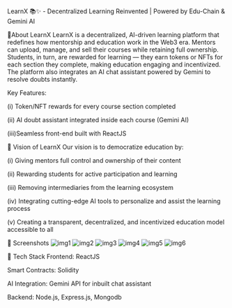 LearnX 📚✨ - 
      Decentralized Learning Reinvented | Powered by Edu-Chain & Gemini AI

🧠About LearnX
LearnX is a decentralized, AI-driven learning platform that redefines how mentorship and education work in the Web3 era. Mentors can upload, manage, and sell their courses while retaining full ownership. Students, in turn, are rewarded for learning — they earn tokens or NFTs for each section they complete, making education engaging and incentivized. The platform also integrates an AI chat assistant powered by Gemini to resolve doubts instantly.

Key Features:

(i) Token/NFT rewards for every course section completed

(ii) AI doubt assistant integrated inside each course (Gemini AI)

(iii)Seamless front-end built with ReactJS

🌟 Vision of LearnX
Our vision is to democratize education by:

(i) Giving mentors full control and ownership of their content

(ii) Rewarding students for active participation and learning

(iii) Removing intermediaries from the learning ecosystem

(iv) Integrating cutting-edge AI tools to personalize and assist the learning process

(v) Creating a transparent, decentralized, and incentivized education model accessible to all

📸 Screenshots
![img1](https://github.com/user-attachments/assets/7f8e9ea0-257c-4f40-8c38-9e07e75d760d)
![img2](https://github.com/user-attachments/assets/9a6785ca-fe25-4308-b5af-799ddd98d55d)
![img3](https://github.com/user-attachments/assets/33ac5865-5eee-4b90-8a3c-8a03c64d2637)
![img4](https://github.com/user-attachments/assets/15420aa0-9808-4a1b-8633-748da217cc97)
![img5](https://github.com/user-attachments/assets/fb1b4077-7a17-4fd1-b985-6a1b52c65c94)
![img6](https://github.com/user-attachments/assets/a9e039f3-90d2-4d0a-ba36-d6ab22e4ee96)

🚀 Tech Stack
Frontend: ReactJS

Smart Contracts: Solidity 

AI Integration: Gemini API for inbuilt chat assistant

Backend: Node.js, Express.js, Mongodb







